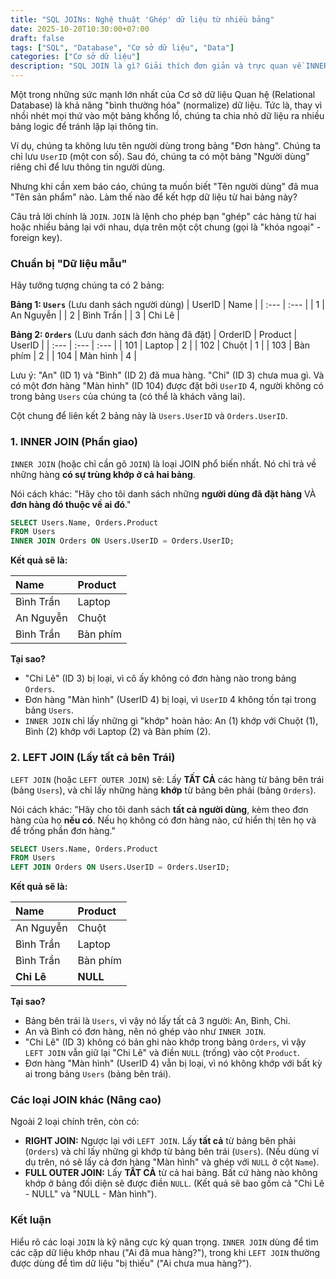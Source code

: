 ```yaml
---
title: "SQL JOINs: Nghệ thuật 'Ghép' dữ liệu từ nhiều bảng"
date: 2025-10-20T10:30:00+07:00
draft: false
tags: ["SQL", "Database", "Cơ sở dữ liệu", "Data"]
categories: ["Cơ sở dữ liệu"]
description: "SQL JOIN là gì? Giải thích đơn giản và trực quan về INNER JOIN, LEFT JOIN, và tại sao nó là kỹ năng bắt buộc khi làm việc với cơ sở dữ liệu."
---
```


Một trong những sức mạnh lớn nhất của Cơ sở dữ liệu Quan hệ (Relational Database) là khả năng "bình thường hóa" (normalize) dữ liệu. Tức là, thay vì nhồi nhét mọi thứ vào một bảng khổng lồ, chúng ta chia nhỏ dữ liệu ra nhiều bảng logic để tránh lặp lại thông tin.

Ví dụ, chúng ta không lưu tên người dùng trong bảng "Đơn hàng". Chúng ta chỉ lưu `UserID` (một con số). Sau đó, chúng ta có một bảng "Người dùng" riêng chỉ để lưu thông tin người dùng.

Nhưng khi cần xem báo cáo, chúng ta muốn biết "Tên người dùng" đã mua "Tên sản phẩm" nào. Làm thế nào để kết hợp dữ liệu từ hai bảng này?

Câu trả lời chính là `JOIN`. `JOIN` là lệnh cho phép bạn "ghép" các hàng từ hai hoặc nhiều bảng lại với nhau, dựa trên một cột chung (gọi là "khóa ngoại" - foreign key).

### Chuẩn bị "Dữ liệu mẫu"

Hãy tưởng tượng chúng ta có 2 bảng:

**Bảng 1: `Users`** (Lưu danh sách người dùng)
| UserID | Name |
| :--- | :--- |
| 1 | An Nguyễn |
| 2 | Bình Trần |
| 3 | Chi Lê |

**Bảng 2: `Orders`** (Lưu danh sách đơn hàng đã đặt)
| OrderID | Product | UserID |
| :--- | :--- | :--- |
| 101 | Laptop | 2 |
| 102 | Chuột | 1 |
| 103 | Bàn phím | 2 |
| 104 | Màn hình | 4 |

Lưu ý: "An" (ID 1) và "Bình" (ID 2) đã mua hàng. "Chi" (ID 3) chưa mua gì. Và có một đơn hàng "Màn hình" (ID 104) được đặt bởi `UserID` 4, người không có trong bảng `Users` của chúng ta (có thể là khách vãng lai).

Cột chung để liên kết 2 bảng này là `Users.UserID` và `Orders.UserID`.

### 1. INNER JOIN (Phần giao)

`INNER JOIN` (hoặc chỉ cần gõ `JOIN`) là loại JOIN phổ biến nhất. Nó chỉ trả về những hàng **có sự trùng khớp ở cả hai bảng**.

Nói cách khác: "Hãy cho tôi danh sách những **người dùng đã đặt hàng** VÀ **đơn hàng đó thuộc về ai đó**."



```sql
SELECT Users.Name, Orders.Product
FROM Users
INNER JOIN Orders ON Users.UserID = Orders.UserID;
````

**Kết quả sẽ là:**

| Name | Product |
| :--- | :--- |
| Bình Trần | Laptop |
| An Nguyễn | Chuột |
| Bình Trần | Bàn phím |

**Tại sao?**

  * "Chi Lê" (ID 3) bị loại, vì cô ấy không có đơn hàng nào trong bảng `Orders`.
  * Đơn hàng "Màn hình" (UserID 4) bị loại, vì `UserID` 4 không tồn tại trong bảng `Users`.
  * `INNER JOIN` chỉ lấy những gì "khớp" hoàn hảo: An (1) khớp với Chuột (1), Bình (2) khớp với Laptop (2) và Bàn phím (2).

### 2\. LEFT JOIN (Lấy tất cả bên Trái)

`LEFT JOIN` (hoặc `LEFT OUTER JOIN`) sẽ: Lấy **TẤT CẢ** các hàng từ bảng bên trái (bảng `Users`), và chỉ lấy những hàng **khớp** từ bảng bên phải (bảng `Orders`).

Nói cách khác: "Hãy cho tôi danh sách **tất cả người dùng**, kèm theo đơn hàng của họ **nếu có**. Nếu họ không có đơn hàng nào, cứ hiển thị tên họ và để trống phần đơn hàng."

```sql
SELECT Users.Name, Orders.Product
FROM Users
LEFT JOIN Orders ON Users.UserID = Orders.UserID;
```

**Kết quả sẽ là:**

| Name | Product |
| :--- | :--- |
| An Nguyễn | Chuột |
| Bình Trần | Laptop |
| Bình Trần | Bàn phím |
| **Chi Lê** | **NULL** |

**Tại sao?**

  * Bảng bên trái là `Users`, vì vậy nó lấy tất cả 3 người: An, Bình, Chi.
  * An và Bình có đơn hàng, nên nó ghép vào như `INNER JOIN`.
  * "Chi Lê" (ID 3) không có bản ghi nào khớp trong bảng `Orders`, vì vậy `LEFT JOIN` vẫn giữ lại "Chi Lê" và điền `NULL` (trống) vào cột `Product`.
  * Đơn hàng "Màn hình" (UserID 4) vẫn bị loại, vì nó không khớp với bất kỳ ai trong bảng `Users` (bảng bên trái).

### Các loại JOIN khác (Nâng cao)

Ngoài 2 loại chính trên, còn có:

  * **RIGHT JOIN:** Ngược lại với `LEFT JOIN`. Lấy **tất cả** từ bảng bên phải (`Orders`) và chỉ lấy những gì khớp từ bảng bên trái (`Users`). (Nếu dùng ví dụ trên, nó sẽ lấy cả đơn hàng "Màn hình" và ghép với `NULL` ở cột `Name`).
  * **FULL OUTER JOIN:** Lấy **TẤT CẢ** từ cả hai bảng. Bất cứ hàng nào không khớp ở bảng đối diện sẽ được điền `NULL`. (Kết quả sẽ bao gồm cả "Chi Lê - NULL" và "NULL - Màn hình").

### Kết luận

Hiểu rõ các loại `JOIN` là kỹ năng cực kỳ quan trọng. `INNER JOIN` dùng để tìm các cặp dữ liệu khớp nhau ("Ai đã mua hàng?"), trong khi `LEFT JOIN` thường được dùng để tìm dữ liệu "bị thiếu" ("Ai chưa mua hàng?").

```
```